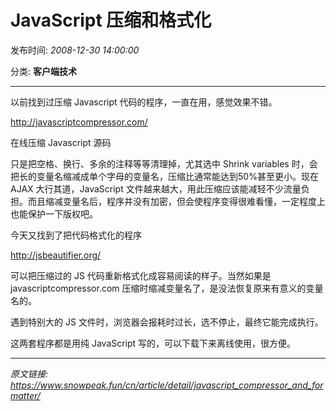 # JavaScript 压缩和格式化

发布时间: *2008-12-30 14:00:00*

分类: __客户端技术__

---------

以前找到过压缩 Javascript 代码的程序，一直在用，感觉效果不错。

<http://javascriptcompressor.com/>

在线压缩 Javascript 源码

只是把空格、换行、多余的注释等等清理掉，尤其选中 Shrink variables 时，会把长的变量名缩减成单个字母的变量名，压缩比通常能达到50%甚至更小。现在 AJAX 大行其道，JavaScript 文件越来越大，用此压缩应该能减轻不少流量负担。而且缩减变量名后，程序并没有加密，但会使程序变得很难看懂，一定程度上也能保护一下版权吧。

今天又找到了把代码格式化的程序

<http://jsbeautifier.org/>

可以把压缩过的 JS 代码重新格式化成容易阅读的样子。当然如果是 javascriptcompressor.com 压缩时缩减变量名了，是没法恢复原来有意义的变量名的。

遇到特别大的 JS 文件时，浏览器会报耗时过长，选不停止，最终它能完成执行。

这两套程序都是用纯 JavaScript 写的，可以下载下来离线使用，很方便。

---
*原文链接: https://www.snowpeak.fun/cn/article/detail/javascript_compressor_and_formatter/*
